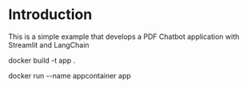 # Introduction

This is a simple example that develops a PDF Chatbot application with Streamlit and LangChain



docker build -t app .

docker run --name appcontainer app


